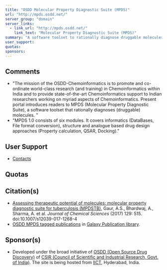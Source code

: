```yaml
---
title: "OSDD Molecular Property Diagnostic Suite (MPDS)"
url: "http://mpds.osdd.net/"
server_group: "domain"
server_links: 
  - link_url: "http://mpds.osdd.net/"
    link_text: "Molecular Property Diagnostic Suite (MPDS)"
summary: "A software toolset to rationally diagnose druggable molecules."
user_support: 
quotas: 
sponsors: 
---
```


## Comments

* "The mission of the OSDD-Chemoinformatics is to promote and co-ordinate world-class research (and training) in Chemoinformatics within India and to provide state-of-the-art Chemoinformatics support to Indian researchers working on myriad aspects of Chemoinformatics. Present portal introduces readers to MPDS (Molecular Property Diagnostic Suite), a software toolset that rationally diagnoses (druggable) molecules. "
* "MPDS 1.0 consists of six modules. It covers informatics (DataBases, File format conversion), structure and analogue based drug design approaches (Property calculation, QSAR, Docking)."

## User Support

* [Contacts](http://mpds.osdd.net/galaxy/static/contact.htm)

## Quotas

## Citation(s)

* [Assessing therapeutic potential of molecules: molecular property diagnostic suite for tuberculosis (MPDSTB)](https://doi.org/10.1007/s12039-017-1268-4), Gaur, A.S., Bhardwaj, A., Sharma, A. et al. *Journal of Chemical Sciences* (2017) 129: 515. doi:10.1007/s12039-017-1268-4
* [OSDD MPDS tagged publications](https://www.zotero.org/groups/1732893/galaxy/items/tag/%3EOSDD%20MPDS) in [Galaxy Publication library](/src/publication-library/index.md).


## Sponsor(s)

* Developed under the broad initiative of [OSDD (Open Source Drug Discovery)](http://www.osdd.net/) of [CSIR (Council of Scientific and Industrial Research, Govt. of India)](http://www.csir.res.in/home.asp). The site is being hosted from [IICT](http://www.iictindia.org/), Hyderabad, India.
